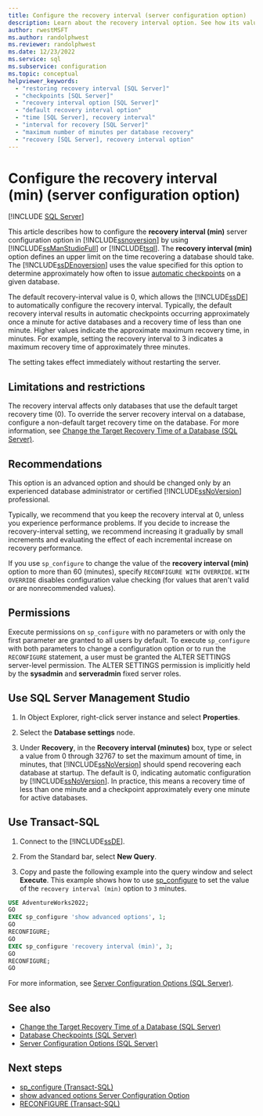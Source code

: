 ```yaml
---
title: Configure the recovery interval (server configuration option)
description: Learn about the recovery interval option. See how its value affects how often SQL Server issues automatic checkpoints on a database.
author: rwestMSFT
ms.author: randolphwest
ms.reviewer: randolphwest
ms.date: 12/23/2022
ms.service: sql
ms.subservice: configuration
ms.topic: conceptual
helpviewer_keywords:
  - "restoring recovery interval [SQL Server]"
  - "checkpoints [SQL Server]"
  - "recovery interval option [SQL Server]"
  - "default recovery interval option"
  - "time [SQL Server], recovery interval"
  - "interval for recovery [SQL Server]"
  - "maximum number of minutes per database recovery"
  - "recovery [SQL Server], recovery interval option"
---
```

# Configure the recovery interval (min) (server configuration option)

[!INCLUDE [SQL Server](../../includes/applies-to-version/sqlserver.md)]

This article describes how to configure the **recovery interval (min)** server configuration option in [!INCLUDE[ssnoversion](../../includes/ssnoversion-md.md)] by using [!INCLUDE[ssManStudioFull](../../includes/ssmanstudiofull-md.md)] or [!INCLUDE[tsql](../../includes/tsql-md.md)]. The **recovery interval (min)** option defines an upper limit on the time recovering a database should take. The [!INCLUDE[ssDEnoversion](../../includes/ssdenoversion-md.md)] uses the value specified for this option to determine approximately how often to issue [automatic checkpoints](../../relational-databases/logs/database-checkpoints-sql-server.md) on a given database.

The default recovery-interval value is 0, which allows the [!INCLUDE[ssDE](../../includes/ssde-md.md)] to automatically configure the recovery interval. Typically, the default recovery interval results in automatic checkpoints occurring approximately once a minute for active databases and a recovery time of less than one minute. Higher values indicate the approximate maximum recovery time, in minutes. For example, setting the recovery interval to 3 indicates a maximum recovery time of approximately three minutes.

The setting takes effect immediately without restarting the server.

## Limitations and restrictions

The recovery interval affects only databases that use the default target recovery time (0). To override the server recovery interval on a database, configure a non-default target recovery time on the database. For more information, see [Change the Target Recovery Time of a Database (SQL Server)](../../relational-databases/logs/change-the-target-recovery-time-of-a-database-sql-server.md).

## Recommendations

This option is an advanced option and should be changed only by an experienced database administrator or certified [!INCLUDE[ssNoVersion](../../includes/ssnoversion-md.md)] professional.

Typically, we recommend that you keep the recovery interval at 0, unless you experience performance problems. If you decide to increase the recovery-interval setting, we recommend increasing it gradually by small increments and evaluating the effect of each incremental increase on recovery performance.

If you use `sp_configure` to change the value of the **recovery interval (min)** option to more than 60 (minutes), specify `RECONFIGURE WITH OVERRIDE`. `WITH OVERRIDE` disables configuration value checking (for values that aren't valid or are nonrecommended values).

## Permissions

Execute permissions on `sp_configure` with no parameters or with only the first parameter are granted to all users by default. To execute `sp_configure` with both parameters to change a configuration option or to run the `RECONFIGURE` statement, a user must be granted the ALTER SETTINGS server-level permission. The ALTER SETTINGS permission is implicitly held by the **sysadmin** and **serveradmin** fixed server roles.

## Use SQL Server Management Studio

1. In Object Explorer, right-click server instance and select **Properties**.

1. Select the **Database settings** node.

1. Under **Recovery**, in the **Recovery interval (minutes)** box, type or select a value from 0 through 32767 to set the maximum amount of time, in minutes, that [!INCLUDE[ssNoVersion](../../includes/ssnoversion-md.md)] should spend recovering each database at startup. The default is 0, indicating automatic configuration by [!INCLUDE[ssNoVersion](../../includes/ssnoversion-md.md)]. In practice, this means a recovery time of less than one minute and a checkpoint approximately every one minute for active databases.

## Use Transact-SQL

1. Connect to the [!INCLUDE[ssDE](../../includes/ssde-md.md)].

1. From the Standard bar, select **New Query**.

1. Copy and paste the following example into the query window and select **Execute**. This example shows how to use [sp_configure](../../relational-databases/system-stored-procedures/sp-configure-transact-sql.md) to set the value of the `recovery interval (min)` option to `3` minutes.

```sql
USE AdventureWorks2022;
GO
EXEC sp_configure 'show advanced options', 1;
GO
RECONFIGURE;
GO
EXEC sp_configure 'recovery interval (min)', 3;
GO
RECONFIGURE;
GO
```

For more information, see [Server Configuration Options (SQL Server)](../../database-engine/configure-windows/server-configuration-options-sql-server.md).

## See also

- [Change the Target Recovery Time of a Database (SQL Server)](../../relational-databases/logs/change-the-target-recovery-time-of-a-database-sql-server.md)
- [Database Checkpoints (SQL Server)](../../relational-databases/logs/database-checkpoints-sql-server.md)
- [Server Configuration Options (SQL Server)](../../database-engine/configure-windows/server-configuration-options-sql-server.md)

## Next steps

- [sp_configure (Transact-SQL)](../../relational-databases/system-stored-procedures/sp-configure-transact-sql.md)
- [show advanced options Server Configuration Option](../../database-engine/configure-windows/show-advanced-options-server-configuration-option.md)
- [RECONFIGURE (Transact-SQL)](../../t-sql/language-elements/reconfigure-transact-sql.md)
